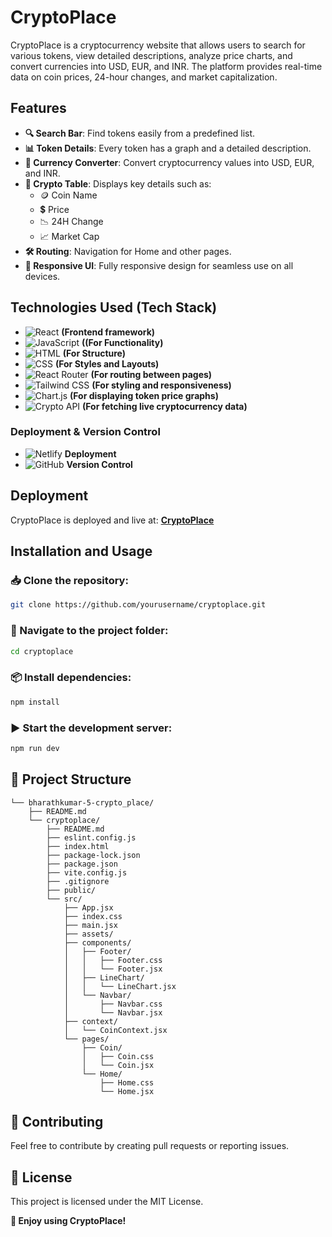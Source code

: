 # CryptoPlace

CryptoPlace is a cryptocurrency website that allows users to search for various tokens, view detailed descriptions, analyze price charts, and convert currencies into USD, EUR, and INR. The platform provides real-time data on coin prices, 24-hour changes, and market capitalization.

## Features
- **🔍 Search Bar**: Find tokens easily from a predefined list.
- **📊 Token Details**: Every token has a graph and a detailed description.
- **💱 Currency Converter**: Convert cryptocurrency values into USD, EUR, and INR.
- **📄 Crypto Table**: Displays key details such as:
  - 🪙 Coin Name
  - 💲 Price
  - 📉 24H Change
  - 📈 Market Cap
- **🛠 Routing**: Navigation for Home and other pages.
- **📱 Responsive UI**: Fully responsive design for seamless use on all devices.

## Technologies Used (Tech Stack)
- ![React](https://img.shields.io/badge/React-20232A?style=for-the-badge&logo=react&logoColor=61DAFB)  **(Frontend framework)**
- ![JavaScript](https://img.shields.io/badge/JavaScript-F7DF1E?style=for-the-badge&logo=javascript&logoColor=black) **((For Functionality)**
- ![HTML](https://img.shields.io/badge/HTML5-E34F26?style=for-the-badge&logo=html5&logoColor=white) **(For Structure)**
- ![CSS](https://img.shields.io/badge/CSS3-1572B6?style=for-the-badge&logo=css3&logoColor=white) **(For Styles and Layouts)**
- ![React Router](https://img.shields.io/badge/React_Router-CA4245?style=for-the-badge&logo=react-router&logoColor=white) **(For routing between pages)**
- ![Tailwind CSS](https://img.shields.io/badge/Tailwind_CSS-38B2AC?style=for-the-badge&logo=tailwind-css&logoColor=white)  **(For styling and responsiveness)**
- ![Chart.js](https://img.shields.io/badge/Chart.js-FF6384?style=for-the-badge&logo=chartdotjs&logoColor=white) **(For displaying token price graphs)**
- ![Crypto API](https://img.shields.io/badge/API-Crypto%20Data-blue?style=for-the-badge)  **(For fetching live cryptocurrency data)**

### Deployment & Version Control
- ![Netlify](https://img.shields.io/badge/Netlify-00C7B7?style=for-the-badge&logo=netlify&logoColor=white) **Deployment**
- ![GitHub](https://img.shields.io/badge/GitHub-181717?style=for-the-badge&logo=github&logoColor=white) **Version Control**

## Deployment
CryptoPlace is deployed and live at: **[CryptoPlace](https://crypto-placeapp.vercel.app)**

## Installation and Usage
### 📥 Clone the repository:
```sh
git clone https://github.com/yourusername/cryptoplace.git
```

### 📂 Navigate to the project folder:
```sh
cd cryptoplace
```

### 📦 Install dependencies:
```sh
npm install
```

### ▶ Start the development server:
```sh
npm run dev
```

## 📁 Project Structure
```
└── bharathkumar-5-crypto_place/
    ├── README.md
    └── cryptoplace/
        ├── README.md
        ├── eslint.config.js
        ├── index.html
        ├── package-lock.json
        ├── package.json
        ├── vite.config.js
        ├── .gitignore
        ├── public/
        └── src/
            ├── App.jsx
            ├── index.css
            ├── main.jsx
            ├── assets/
            ├── components/
            │   ├── Footer/
            │   │   ├── Footer.css
            │   │   └── Footer.jsx
            │   ├── LineChart/
            │   │   └── LineChart.jsx
            │   └── Navbar/
            │       ├── Navbar.css
            │       └── Navbar.jsx
            ├── context/
            │   └── CoinContext.jsx
            └── pages/
                ├── Coin/
                │   ├── Coin.css
                │   └── Coin.jsx
                └── Home/
                    ├── Home.css
                    └── Home.jsx
```

## 🤝 Contributing
Feel free to contribute by creating pull requests or reporting issues.

## 📜 License
This project is licensed under the MIT License.

**🚀 Enjoy using CryptoPlace!**
